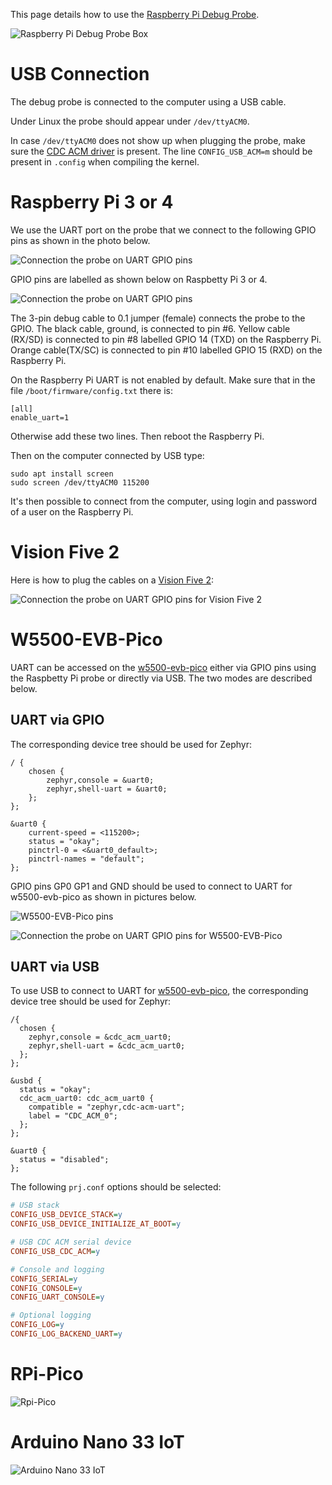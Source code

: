 This page details how to use the [Raspberry Pi Debug Probe](https://www.raspberrypi.com/products/debug-probe/).


![Raspberry Pi Debug Probe Box](../img/rpi_debug_probe_box.jpg)

# USB Connection

The debug probe is connected to the computer using a USB cable.

Under Linux the probe should appear under ```/dev/ttyACM0```.

In case ```/dev/ttyACM0``` does not show up when plugging the probe, make sure the [CDC ACM driver](https://github.com/torvalds/linux/blob/master/drivers/usb/class/cdc-acm.c) is present. The line ```CONFIG_USB_ACM=m``` should be present in ```.config``` when compiling the kernel.


# Raspberry Pi 3 or 4

We use the UART port on the probe that we connect to the following GPIO pins as shown in the photo below.

![Connection the probe on UART GPIO pins](../img/rpi_debug_probe.jpg)

GPIO pins are labelled as shown below on Raspbetty Pi 3 or 4.

![Connection the probe on UART GPIO pins](../img/rpi_gpio.png)

The 3-pin debug cable to 0.1 jumper (female) connects the probe to the GPIO. The black cable, ground, is connected to pin #6. Yellow cable (RX/SD) is connected to  pin #8 labelled GPIO 14 (TXD) on the Raspberry Pi. Orange cable(TX/SC) is connected to pin #10 labelled GPIO 15 (RXD) on the Raspberry Pi.

On the Raspberry Pi UART is not enabled by default. Make sure that in the file ```/boot/firmware/config.txt``` there is:
```
[all]
enable_uart=1
```
Otherwise add these two lines. Then reboot the Raspberry Pi.

Then on the computer connected by USB type:
```
sudo apt install screen
sudo screen /dev/ttyACM0 115200
```

It's then possible to connect from the computer, using login and password of a user on the Raspberry Pi.

# Vision Five 2

Here is how to plug the cables on a [Vision Five 2](https://www.starfivetech.com/en/site/boards):


![Connection the probe on UART GPIO pins for Vision Five 2](../img/uart_vision_five_2.jpg)

# W5500-EVB-Pico

UART can be accessed on the [w5500-evb-pico](https://docs.wiznet.io/Product/iEthernet/W5500/w5500-evb-pico) either via GPIO pins using the Raspbetty Pi probe or directly via USB. The two modes are described below.

## UART via GPIO
The corresponding device tree should be used for Zephyr:
```dts
/ {
	chosen {
		zephyr,console = &uart0;
		zephyr,shell-uart = &uart0;
	};
};

&uart0 {
	current-speed = <115200>;
	status = "okay";
	pinctrl-0 = <&uart0_default>;
	pinctrl-names = "default";
};
```

GPIO pins GP0 GP1 and GND should be used to connect to UART for w5500-evb-pico as shown in pictures below.

![W5500-EVB-Pico pins](../img/w5500-evb-pico-pinout.png)

![Connection the probe on UART GPIO pins for W5500-EVB-Pico](../img/W5500-EVB-Pico.jpg)


## UART via USB

To use USB to connect to UART for [w5500-evb-pico](https://docs.wiznet.io/Product/iEthernet/W5500/w5500-evb-pico), the corresponding device tree should be used for Zephyr:
```dts
/{
  chosen {
    zephyr,console = &cdc_acm_uart0;
    zephyr,shell-uart = &cdc_acm_uart0;
  };
};

&usbd {
  status = "okay";
  cdc_acm_uart0: cdc_acm_uart0 {
    compatible = "zephyr,cdc-acm-uart";
    label = "CDC_ACM_0";
  };
};

&uart0 {
  status = "disabled";
};
```

The following ```prj.conf``` options should be selected:
```ini
# USB stack
CONFIG_USB_DEVICE_STACK=y
CONFIG_USB_DEVICE_INITIALIZE_AT_BOOT=y

# USB CDC ACM serial device
CONFIG_USB_CDC_ACM=y

# Console and logging
CONFIG_SERIAL=y
CONFIG_CONSOLE=y
CONFIG_UART_CONSOLE=y

# Optional logging
CONFIG_LOG=y
CONFIG_LOG_BACKEND_UART=y
```

# RPi-Pico
![Rpi-Pico](../img/rpi_pico.jpg)

# Arduino Nano 33 IoT
![Arduino Nano 33 IoT](../img/arduino_nano_33_iot.jpg)

